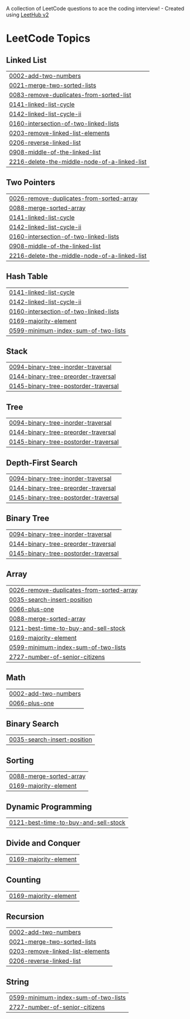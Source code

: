 A collection of LeetCode questions to ace the coding interview! - Created using [LeetHub v2](https://github.com/arunbhardwaj/LeetHub-2.0)
<!---LeetCode Topics Start-->
# LeetCode Topics
## Linked List
|  |
| ------- |
| [0002-add-two-numbers](https://github.com/jainrishabh23/-CrackYourPlacement/tree/master/0002-add-two-numbers) |
| [0021-merge-two-sorted-lists](https://github.com/jainrishabh23/-CrackYourPlacement/tree/master/0021-merge-two-sorted-lists) |
| [0083-remove-duplicates-from-sorted-list](https://github.com/jainrishabh23/-CrackYourPlacement/tree/master/0083-remove-duplicates-from-sorted-list) |
| [0141-linked-list-cycle](https://github.com/jainrishabh23/-CrackYourPlacement/tree/master/0141-linked-list-cycle) |
| [0142-linked-list-cycle-ii](https://github.com/jainrishabh23/-CrackYourPlacement/tree/master/0142-linked-list-cycle-ii) |
| [0160-intersection-of-two-linked-lists](https://github.com/jainrishabh23/-CrackYourPlacement/tree/master/0160-intersection-of-two-linked-lists) |
| [0203-remove-linked-list-elements](https://github.com/jainrishabh23/-CrackYourPlacement/tree/master/0203-remove-linked-list-elements) |
| [0206-reverse-linked-list](https://github.com/jainrishabh23/-CrackYourPlacement/tree/master/0206-reverse-linked-list) |
| [0908-middle-of-the-linked-list](https://github.com/jainrishabh23/-CrackYourPlacement/tree/master/0908-middle-of-the-linked-list) |
| [2216-delete-the-middle-node-of-a-linked-list](https://github.com/jainrishabh23/-CrackYourPlacement/tree/master/2216-delete-the-middle-node-of-a-linked-list) |
## Two Pointers
|  |
| ------- |
| [0026-remove-duplicates-from-sorted-array](https://github.com/jainrishabh23/-CrackYourPlacement/tree/master/0026-remove-duplicates-from-sorted-array) |
| [0088-merge-sorted-array](https://github.com/jainrishabh23/-CrackYourPlacement/tree/master/0088-merge-sorted-array) |
| [0141-linked-list-cycle](https://github.com/jainrishabh23/-CrackYourPlacement/tree/master/0141-linked-list-cycle) |
| [0142-linked-list-cycle-ii](https://github.com/jainrishabh23/-CrackYourPlacement/tree/master/0142-linked-list-cycle-ii) |
| [0160-intersection-of-two-linked-lists](https://github.com/jainrishabh23/-CrackYourPlacement/tree/master/0160-intersection-of-two-linked-lists) |
| [0908-middle-of-the-linked-list](https://github.com/jainrishabh23/-CrackYourPlacement/tree/master/0908-middle-of-the-linked-list) |
| [2216-delete-the-middle-node-of-a-linked-list](https://github.com/jainrishabh23/-CrackYourPlacement/tree/master/2216-delete-the-middle-node-of-a-linked-list) |
## Hash Table
|  |
| ------- |
| [0141-linked-list-cycle](https://github.com/jainrishabh23/-CrackYourPlacement/tree/master/0141-linked-list-cycle) |
| [0142-linked-list-cycle-ii](https://github.com/jainrishabh23/-CrackYourPlacement/tree/master/0142-linked-list-cycle-ii) |
| [0160-intersection-of-two-linked-lists](https://github.com/jainrishabh23/-CrackYourPlacement/tree/master/0160-intersection-of-two-linked-lists) |
| [0169-majority-element](https://github.com/jainrishabh23/-CrackYourPlacement/tree/master/0169-majority-element) |
| [0599-minimum-index-sum-of-two-lists](https://github.com/jainrishabh23/-CrackYourPlacement/tree/master/0599-minimum-index-sum-of-two-lists) |
## Stack
|  |
| ------- |
| [0094-binary-tree-inorder-traversal](https://github.com/jainrishabh23/-CrackYourPlacement/tree/master/0094-binary-tree-inorder-traversal) |
| [0144-binary-tree-preorder-traversal](https://github.com/jainrishabh23/-CrackYourPlacement/tree/master/0144-binary-tree-preorder-traversal) |
| [0145-binary-tree-postorder-traversal](https://github.com/jainrishabh23/-CrackYourPlacement/tree/master/0145-binary-tree-postorder-traversal) |
## Tree
|  |
| ------- |
| [0094-binary-tree-inorder-traversal](https://github.com/jainrishabh23/-CrackYourPlacement/tree/master/0094-binary-tree-inorder-traversal) |
| [0144-binary-tree-preorder-traversal](https://github.com/jainrishabh23/-CrackYourPlacement/tree/master/0144-binary-tree-preorder-traversal) |
| [0145-binary-tree-postorder-traversal](https://github.com/jainrishabh23/-CrackYourPlacement/tree/master/0145-binary-tree-postorder-traversal) |
## Depth-First Search
|  |
| ------- |
| [0094-binary-tree-inorder-traversal](https://github.com/jainrishabh23/-CrackYourPlacement/tree/master/0094-binary-tree-inorder-traversal) |
| [0144-binary-tree-preorder-traversal](https://github.com/jainrishabh23/-CrackYourPlacement/tree/master/0144-binary-tree-preorder-traversal) |
| [0145-binary-tree-postorder-traversal](https://github.com/jainrishabh23/-CrackYourPlacement/tree/master/0145-binary-tree-postorder-traversal) |
## Binary Tree
|  |
| ------- |
| [0094-binary-tree-inorder-traversal](https://github.com/jainrishabh23/-CrackYourPlacement/tree/master/0094-binary-tree-inorder-traversal) |
| [0144-binary-tree-preorder-traversal](https://github.com/jainrishabh23/-CrackYourPlacement/tree/master/0144-binary-tree-preorder-traversal) |
| [0145-binary-tree-postorder-traversal](https://github.com/jainrishabh23/-CrackYourPlacement/tree/master/0145-binary-tree-postorder-traversal) |
## Array
|  |
| ------- |
| [0026-remove-duplicates-from-sorted-array](https://github.com/jainrishabh23/-CrackYourPlacement/tree/master/0026-remove-duplicates-from-sorted-array) |
| [0035-search-insert-position](https://github.com/jainrishabh23/-CrackYourPlacement/tree/master/0035-search-insert-position) |
| [0066-plus-one](https://github.com/jainrishabh23/-CrackYourPlacement/tree/master/0066-plus-one) |
| [0088-merge-sorted-array](https://github.com/jainrishabh23/-CrackYourPlacement/tree/master/0088-merge-sorted-array) |
| [0121-best-time-to-buy-and-sell-stock](https://github.com/jainrishabh23/-CrackYourPlacement/tree/master/0121-best-time-to-buy-and-sell-stock) |
| [0169-majority-element](https://github.com/jainrishabh23/-CrackYourPlacement/tree/master/0169-majority-element) |
| [0599-minimum-index-sum-of-two-lists](https://github.com/jainrishabh23/-CrackYourPlacement/tree/master/0599-minimum-index-sum-of-two-lists) |
| [2727-number-of-senior-citizens](https://github.com/jainrishabh23/-CrackYourPlacement/tree/master/2727-number-of-senior-citizens) |
## Math
|  |
| ------- |
| [0002-add-two-numbers](https://github.com/jainrishabh23/-CrackYourPlacement/tree/master/0002-add-two-numbers) |
| [0066-plus-one](https://github.com/jainrishabh23/-CrackYourPlacement/tree/master/0066-plus-one) |
## Binary Search
|  |
| ------- |
| [0035-search-insert-position](https://github.com/jainrishabh23/-CrackYourPlacement/tree/master/0035-search-insert-position) |
## Sorting
|  |
| ------- |
| [0088-merge-sorted-array](https://github.com/jainrishabh23/-CrackYourPlacement/tree/master/0088-merge-sorted-array) |
| [0169-majority-element](https://github.com/jainrishabh23/-CrackYourPlacement/tree/master/0169-majority-element) |
## Dynamic Programming
|  |
| ------- |
| [0121-best-time-to-buy-and-sell-stock](https://github.com/jainrishabh23/-CrackYourPlacement/tree/master/0121-best-time-to-buy-and-sell-stock) |
## Divide and Conquer
|  |
| ------- |
| [0169-majority-element](https://github.com/jainrishabh23/-CrackYourPlacement/tree/master/0169-majority-element) |
## Counting
|  |
| ------- |
| [0169-majority-element](https://github.com/jainrishabh23/-CrackYourPlacement/tree/master/0169-majority-element) |
## Recursion
|  |
| ------- |
| [0002-add-two-numbers](https://github.com/jainrishabh23/-CrackYourPlacement/tree/master/0002-add-two-numbers) |
| [0021-merge-two-sorted-lists](https://github.com/jainrishabh23/-CrackYourPlacement/tree/master/0021-merge-two-sorted-lists) |
| [0203-remove-linked-list-elements](https://github.com/jainrishabh23/-CrackYourPlacement/tree/master/0203-remove-linked-list-elements) |
| [0206-reverse-linked-list](https://github.com/jainrishabh23/-CrackYourPlacement/tree/master/0206-reverse-linked-list) |
## String
|  |
| ------- |
| [0599-minimum-index-sum-of-two-lists](https://github.com/jainrishabh23/-CrackYourPlacement/tree/master/0599-minimum-index-sum-of-two-lists) |
| [2727-number-of-senior-citizens](https://github.com/jainrishabh23/-CrackYourPlacement/tree/master/2727-number-of-senior-citizens) |
<!---LeetCode Topics End-->